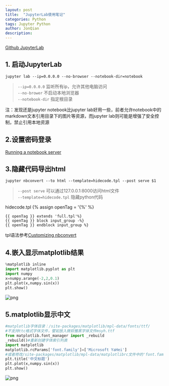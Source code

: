```yaml
---
layout: post
title:  "JupyterLab使用笔记"
categories: Python
tags: Jupyter Python
author: JonQian
description: 
---
```


[Github JupyterLab](https://github.com/jupyterlab/jupyterlab)

## 1. 启动JupyterLab
```
jupyter lab --ip=0.0.0.0 --no-browser --notebook-dir=notebook
```

> `--ip=0.0.0.0` 监听所有ip，允许其他电脑访问  
> `--no-brower` 不启动本地浏览器  
> `--notebook-dir` 指定根目录 


注：发现还是jupyter notebook比jupyter lab好用一些，前者允许notebook中的markdown文本引用目录下的图片等资源，而jupyter lab则可能是增强了安全控制，禁止引用本地资源

## 2.设置密码登录
[ Running a notebook server](http://jupyter-notebook.readthedocs.io/en/latest/public_server.html) 

## 3.隐藏代码导出html
```
jupyter nbconvert --to html --template=hidecode.tpl --post serve $1
```
> `--post serve` 可以通过127.0.0.1:8000访问html文件  
> `--template=hidecode.tpl` 隐藏python代码

hidecode.tpl
{% assign openTag = '{%' %}
```
{{ openTag }} extends 'full.tpl'%}
{{ openTag }} block input_group -%}
{{ openTag }} endblock input_group %}
```

tpl语法参考[Customizing nbconvert](http://nbconvert.readthedocs.io/en/5.x/customizing.html "Customizing nbconvert")

## 4.嵌入显示matplotlib结果
``` python
%matplotlib inline
import matplotlib.pyplot as plt
import numpy
x=numpy.arange(-2,2,0.1)
plt.plot(x,numpy.sin(x))
plt.show()
```
![png](http://img.blog.csdn.net/20170310150628595?watermark/2/text/aHR0cDovL2Jsb2cuY3Nkbi5uZXQvY29kZV9nYW1l/font/5a6L5L2T/fontsize/400/fill/I0JBQkFCMA==/dissolve/70/gravity/SouthEast)

## 5.matplotlib显示中文
``` python
#matplotlib字体目录：/site-packages/matplotlib/mpl-data/fonts/ttf/
#不支持ttc格式字体文件，譬如放入微软雅黑字体文件msyh.ttf
from matplotlib.font_manager import _rebuild
_rebuild()#重新创建字体索引列表
import matplotlib
matplotlib.rcParams['font.family']=['Microsoft YaHei']
#或者修改/site-packages/matplotlib/mpl-data/matplotlibrc文件中的'font.family'字段
plt.title('中文标题')
plt.plot(x,numpy.sin(x))
plt.show()
```
![png](http://img.blog.csdn.net/20170310150926490?watermark/2/text/aHR0cDovL2Jsb2cuY3Nkbi5uZXQvY29kZV9nYW1l/font/5a6L5L2T/fontsize/400/fill/I0JBQkFCMA==/dissolve/70/gravity/SouthEast)